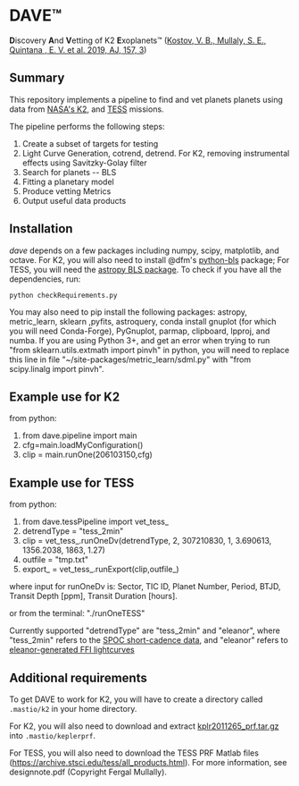 # DAVE™
**D**iscovery **A**nd **V**etting of K2 **E**xoplanets™ ([Kostov, V. B., Mullaly, S. E., Quintana , E. V. et al. 2019, AJ, 157, 3](https://arxiv.org/abs/1901.07459))

## Summary

This repository implements a pipeline to find and vet planets planets
using data from [NASA's K2](http://keplerscience.arc.nasa.gov), and [TESS](https://www.nasa.gov/tess-transiting-exoplanet-survey-satellite/) missions.

The pipeline performs the following steps:

1. Create a subset of targets for testing
2. Light Curve Generation, cotrend, detrend. For K2, removing instrumental effects using Savitzky-Golay filter
3. Search for planets -- BLS
4. Fitting a planetary model
5. Produce vetting Metrics
6. Output useful data products


## Installation

*dave* depends on a few packages including numpy, scipy, matplotlib, and octave. For K2, you will also need to install @dfm's [python-bls](https://github.com/dfm/python-bls) package; For TESS, you will need the [astropy BLS package](http://docs.astropy.org/en/stable/api/astropy.stats.BoxLeastSquares.html). To check if you have all the dependencies, run:
```
python checkRequirements.py
```
You may also need to pip install the following packages: astropy, metric_learn, sklearn ,pyfits, astroquery, conda install gnuplot (for which you will need Conda-Forge), PyGnuplot, parmap, clipboard, lpproj, and numba. If you are using Python 3+, and get an error when trying to run "from sklearn.utils.extmath import pinvh" in python, you will need to replace this line in file "~/site-packages/metric_learn/sdml.py" with "from scipy.linalg import pinvh".

## Example use for K2
from python:
1. from dave.pipeline import main
2. cfg=main.loadMyConfiguration()
3. clip = main.runOne(206103150,cfg)

## Example use for TESS
from python:
1. from dave.tessPipeline import vet_tess_
2. detrendType = "tess_2min"
3. clip = vet_tess_.runOneDv(detrendType, 2, 307210830, 1, 3.690613, 1356.2038, 1863, 1.27)
4. outfile = "tmp.txt"
5. export_ = vet_tess_.runExport(clip,outfile_)

where input for runOneDv is:
Sector, TIC ID, Planet Number, Period, BTJD, Transit Depth [ppm], Transit Duration [hours]. 

or from the terminal: "./runOneTESS"

Currently supported "detrendType" are "tess_2min" and "eleanor", where "tess_2min" refers to the [SPOC short-cadence data](https://archive.stsci.edu/prepds/tess-data-alerts/), and "eleanor" refers to [eleanor-generated FFI lightcurves](http://adina.feinste.in/eleanor/)

## Additional requirements
To get DAVE to work for K2, you will have to create a directory called `.mastio/k2` in your home directory.

For K2, you will also need to download and extract
[kplr2011265_prf.tar.gz](https://archive.stsci.edu/pub/kepler/fpc/kplr2011265_prf.tar.gz)
into `.mastio/keplerprf`. 

For TESS, you will also need to download the TESS PRF Matlab files (https://archive.stsci.edu/tess/all_products.html). For more information, see designnote.pdf (Copyright Fergal Mullally).
